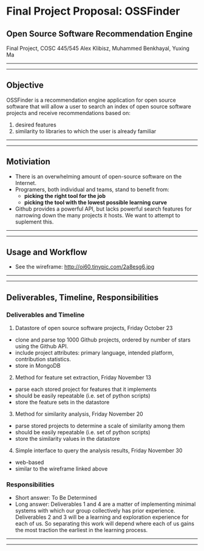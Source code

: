 
# Final Project Proposal: OSSFinder
## Open Source Software Recommendation Engine

Final Project, COSC 445/545
Alex Klibisz, Muhammed Benkhayal, Yuxing Ma


***
***

## Objective

OSSFinder is a recommendation engine application for open source software that will allow a user to search an index of open source software projects and receive recommendations based on:  
1. desired features  
2. similarity to libraries to which the user is already familiar

***
***

## Motiviation

- There is an overwhelming amount of open-source software on the Internet.
- Programers, both individual and teams, stand to benefit from:
  - **picking the right tool for the job**  
  - **picking the tool with the lowest possible learning curve**
- Github provides a powerful API, but lacks powerful search features for narrowing down the many projects it hosts. We want to attempt to suplement this.
***
***

## Usage and Workflow
- See the wireframe: http://oi60.tinypic.com/2a8esg6.jpg

***
***

## Deliverables, Timeline, Responsibilities

### Deliverables and Timeline

1. Datastore of open source software projects, Friday October 23
  - clone and parse top 1000 Github projects, ordered by number of stars using the Github API.
  - include project attributes: primary language, intended platform, contribution statistics.
  - store in MongoDB
2. Method for feature set extraction, Friday November 13
  - parse each stored project for features that it implements
  - should be easily repeatable (i.e. set of python scripts)
  - store the feature sets in the datastore
3. Method for similarity analysis, Friday November 20
  - parse stored projects to determine a scale of similarity among them
  - should be easily repeatable (i.e. set of python scripts)
  - store the similarity values in the datastore
4. Simple interface to query the analysis results, Friday November 30
  - web-based
  - similar to the wireframe linked above

### Responsibilities

- Short answer: To Be Determined
- Long answer: Deliverables 1 and 4 are a matter of implementing minimal systems with which our group collectively has prior experience. Deliverables 2 and 3 will be a learning and exploration experience for each of us. So separating this work will depend where each of us gains the most traction the earliest in the learning process.

***
***
